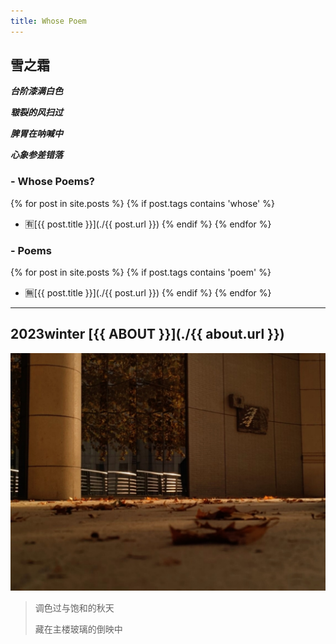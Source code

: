 ```yaml
---
title: Whose Poem
---
```


## 雪之霜
***台阶漆满白色***

***皲裂的风扫过***

***脾胃在呐喊中***

***心象参差错落***

### - Whose Poems?
{% for post in site.posts %}
{% if post.tags contains 'whose' %}
* 🈶[{{ post.title }}](./{{ post.url }})
  {% endif %}
  {% endfor %}

### - Poems
{% for post in site.posts %}
{% if post.tags contains 'poem' %}
* 🈚[{{ post.title }}](./{{ post.url }})
{% endif %}
{% endfor %}

----------

## 2023winter [{{ ABOUT }}](./{{ about.url }})

![main tower's autumn](./image/shier's-autumn.jpg)

> 调色过与饱和的秋天
>
> 藏在主楼玻璃的倒映中